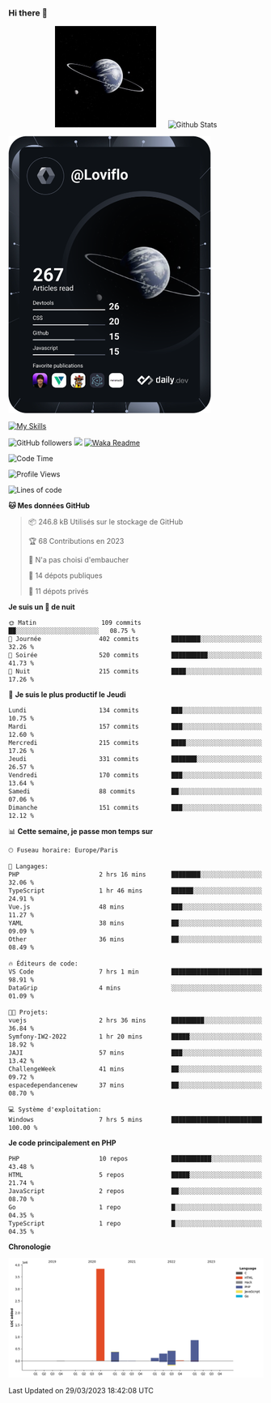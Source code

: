 ### Hi there 👋

<p align="center">
  <img src="https://github.com/Loviflo/Loviflo/blob/main/img/portrait.jpg" alt="Loviflo" height="200" style="margin-right: 20px"/>
  <img src="https://github-readme-stats.vercel.app/api?username=Loviflo&show_icons=true&theme=graywhite" alt="Github Stats" />
</p>

<a href="https://app.daily.dev/loviflo"><img src="https://github.com/loviflo/loviflo/blob/main/devcard.svg" width="400" alt="Loviflo's Dev Card"/></a>


[![My Skills](https://skillicons.dev/icons?i=php,laravel,symfony,mysql,js,ts,html,css,sass,angular,docker,webpack,vscode,figma,git,github,gitlab)](https://skillicons.dev)


![GitHub followers](https://img.shields.io/github/followers/Loviflo?label=Follow&style=social)
![](https://visitor-badge.glitch.me/badge?page_id=Loviflo.Loviflo)
[![Waka Readme](https://github.com/Loviflo/Loviflo/actions/workflows/update-stats.yml/badge.svg)](https://github.com/Loviflo/Loviflo/actions/workflows/update-stats.yml)

<!--START_SECTION:waka-->
![Code Time](http://img.shields.io/badge/Code%20Time-1%2C066%20hrs%203%20mins-blue)

![Profile Views](http://img.shields.io/badge/Vues%20du%20profil-0-blue)

![Lines of code](https://img.shields.io/badge/Depuis%20Hello%20World%2C%20j%27ai%20%C3%A9crit-5.9%20million%20Lignes%20de%20code-blue)

**🐱 Mes données GitHub** 

> 📦 246.8 kB Utilisés sur le stockage de GitHub 
 > 
> 🏆 68 Contributions en 2023
 > 
> 🚫 N'a pas choisi d'embaucher
 > 
> 📜 14 dépots publiques 
 > 
> 🔑 11 dépots privés 
 > 
**Je suis un 🦉 de nuit** 

```text
🌞 Matin                  109 commits         ██░░░░░░░░░░░░░░░░░░░░░░░   08.75 % 
🌆 Journée                402 commits         ████████░░░░░░░░░░░░░░░░░   32.26 % 
🌃 Soirée                 520 commits         ██████████░░░░░░░░░░░░░░░   41.73 % 
🌙 Nuit                   215 commits         ████░░░░░░░░░░░░░░░░░░░░░   17.26 % 
```
📅 **Je suis le plus productif le Jeudi** 

```text
Lundi                    134 commits         ███░░░░░░░░░░░░░░░░░░░░░░   10.75 % 
Mardi                    157 commits         ███░░░░░░░░░░░░░░░░░░░░░░   12.60 % 
Mercredi                 215 commits         ████░░░░░░░░░░░░░░░░░░░░░   17.26 % 
Jeudi                    331 commits         ███████░░░░░░░░░░░░░░░░░░   26.57 % 
Vendredi                 170 commits         ███░░░░░░░░░░░░░░░░░░░░░░   13.64 % 
Samedi                   88 commits          ██░░░░░░░░░░░░░░░░░░░░░░░   07.06 % 
Dimanche                 151 commits         ███░░░░░░░░░░░░░░░░░░░░░░   12.12 % 
```


📊 **Cette semaine, je passe mon temps sur** 

```text
🕑︎ Fuseau horaire: Europe/Paris

💬 Langages: 
PHP                      2 hrs 16 mins       ████████░░░░░░░░░░░░░░░░░   32.06 % 
TypeScript               1 hr 46 mins        ██████░░░░░░░░░░░░░░░░░░░   24.91 % 
Vue.js                   48 mins             ███░░░░░░░░░░░░░░░░░░░░░░   11.27 % 
YAML                     38 mins             ██░░░░░░░░░░░░░░░░░░░░░░░   09.09 % 
Other                    36 mins             ██░░░░░░░░░░░░░░░░░░░░░░░   08.49 % 

🔥 Éditeurs de code: 
VS Code                  7 hrs 1 min         █████████████████████████   98.91 % 
DataGrip                 4 mins              ░░░░░░░░░░░░░░░░░░░░░░░░░   01.09 % 

🐱‍💻 Projets: 
vuejs                    2 hrs 36 mins       █████████░░░░░░░░░░░░░░░░   36.84 % 
Symfony-IW2-2022         1 hr 20 mins        █████░░░░░░░░░░░░░░░░░░░░   18.92 % 
JAJI                     57 mins             ███░░░░░░░░░░░░░░░░░░░░░░   13.42 % 
ChallengeWeek            41 mins             ██░░░░░░░░░░░░░░░░░░░░░░░   09.72 % 
espacedependancenew      37 mins             ██░░░░░░░░░░░░░░░░░░░░░░░   08.70 % 

💻 Système d'exploitation: 
Windows                  7 hrs 5 mins        █████████████████████████   100.00 % 
```

**Je code principalement en PHP** 

```text
PHP                      10 repos            ███████████░░░░░░░░░░░░░░   43.48 % 
HTML                     5 repos             █████░░░░░░░░░░░░░░░░░░░░   21.74 % 
JavaScript               2 repos             ██░░░░░░░░░░░░░░░░░░░░░░░   08.70 % 
Go                       1 repo              █░░░░░░░░░░░░░░░░░░░░░░░░   04.35 % 
TypeScript               1 repo              █░░░░░░░░░░░░░░░░░░░░░░░░   04.35 % 
```



**Chronologie**

![Lines of Code chart](https://raw.githubusercontent.com/Loviflo/Loviflo/main/assets/bar_graph.png)


 Last Updated on 29/03/2023 18:42:08 UTC
<!--END_SECTION:waka-->
